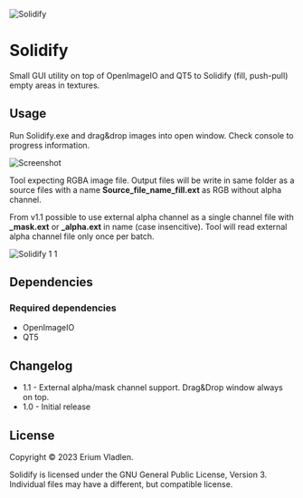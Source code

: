 ![Solidify](https://github.com/ssh4net/Solidify/assets/3924000/c3d297bd-24e7-4de2-93c7-5c8d74c9767d)

# Solidify
Small GUI utility on top of OpenImageIO and QT5 to Solidify (fill, push-pull) empty areas in textures.

Usage
------------

Run Solidify.exe and drag&drop images into open window.
Check console to progress information.

![Screenshot](https://github.com/ssh4net/Solidify/assets/3924000/3b8562f6-ca73-49f6-a3b1-b9e1f4cbc8ac)

Tool expecting RGBA image file. Output files will be write in same folder as a source files with a name **Source_file_name_fill.ext** as RGB without alpha channel.

From v1.1 possible to use external alpha channel as a single channel file with **_mask.ext** or **_alpha.ext** in name (case insencitive).
Tool will read external alpha channel file only once per batch.

![Solidify 1 1](https://github.com/ssh4net/Solidify/assets/3924000/24dc9382-e554-44d0-8ed1-2465752a4752)

Dependencies
------------

### Required dependencies
* OpenImageIO
* QT5

Changelog
---------
* 1.1 - External alpha/mask channel support. Drag&Drop window always on top.
* 1.0 - Initial release

License
-------

Copyright © 2023 Erium Vladlen.

Solidify is licensed under the GNU General Public License, Version 3.
Individual files may have a different, but compatible license.
